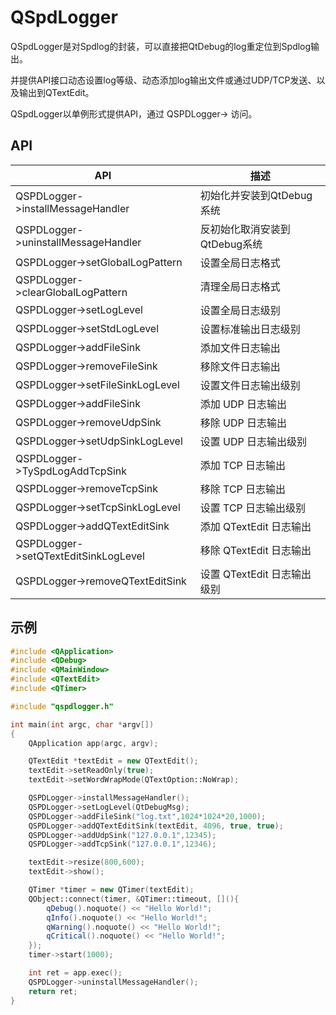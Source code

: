 # QSpdLogger

QSpdLogger是对Spdlog的封装，可以直接把QtDebug的log重定位到Spdlog输出。

并提供API接口动态设置log等级、动态添加log输出文件或通过UDP/TCP发送、以及输出到QTextEdit。

QSpdLogger以单例形式提供API，通过 QSPDLogger-> 访问。

## API

| API                                  | 描述                          |
| ------------------------------------ | ----------------------------- |
| QSPDLogger->installMessageHandler    | 初始化并安装到QtDebug系统     |
| QSPDLogger->uninstallMessageHandler  | 反初始化取消安装到QtDebug系统 |
| QSPDLogger->setGlobalLogPattern      | 设置全局日志格式              |
| QSPDLogger->clearGlobalLogPattern    | 清理全局日志格式              |
| QSPDLogger->setLogLevel              | 设置全局日志级别              |
| QSPDLogger->setStdLogLevel           | 设置标准输出日志级别          |
| QSPDLogger->addFileSink              | 添加文件日志输出              |
| QSPDLogger->removeFileSink           | 移除文件日志输出              |
| QSPDLogger->setFileSinkLogLevel      | 设置文件日志输出级别          |
| QSPDLogger->addFileSink              | 添加 UDP 日志输出             |
| QSPDLogger->removeUdpSink            | 移除 UDP 日志输出             |
| QSPDLogger->setUdpSinkLogLevel       | 设置 UDP 日志输出级别         |
| QSPDLogger->TySpdLogAddTcpSink       | 添加 TCP 日志输出             |
| QSPDLogger->removeTcpSink            | 移除 TCP 日志输出             |
| QSPDLogger->setTcpSinkLogLevel       | 设置 TCP 日志输出级别         |
| QSPDLogger->addQTextEditSink         | 添加 QTextEdit 日志输出       |
| QSPDLogger->setQTextEditSinkLogLevel | 移除 QTextEdit 日志输出       |
| QSPDLogger->removeQTextEditSink      | 设置 QTextEdit 日志输出级别   |

## 示例

```cpp
#include <QApplication>
#include <QDebug>
#include <QMainWindow>
#include <QTextEdit>
#include <QTimer>

#include "qspdlogger.h"

int main(int argc, char *argv[])
{
    QApplication app(argc, argv);

    QTextEdit *textEdit = new QTextEdit();
    textEdit->setReadOnly(true);
    textEdit->setWordWrapMode(QTextOption::NoWrap);

    QSPDLogger->installMessageHandler();
    QSPDLogger->setLogLevel(QtDebugMsg);
    QSPDLogger->addFileSink("log.txt",1024*1024*20,1000);
    QSPDLogger->addQTextEditSink(textEdit, 4096, true, true);
    QSPDLogger->addUdpSink("127.0.0.1",12345);
    QSPDLogger->addTcpSink("127.0.0.1",12346);

    textEdit->resize(800,600);
    textEdit->show();

    QTimer *timer = new QTimer(textEdit);
    QObject::connect(timer, &QTimer::timeout, [](){
        qDebug().noquote() << "Hello World!";
        qInfo().noquote() << "Hello World!";
        qWarning().noquote() << "Hello World!";
        qCritical().noquote() << "Hello World!";
    });
    timer->start(1000);

    int ret = app.exec();
    QSPDLogger->uninstallMessageHandler();
    return ret;
}
```
